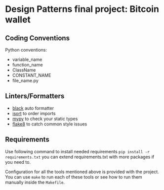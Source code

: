 # Design Patterns final project: Bitcoin wallet


## Coding Conventions

Python conventions:

- variable_name
- function_name
- ClassName
- CONSTANT_NAME
- file_name.py

## Linters/Formatters

- [black](https://github.com/psf/black) auto formatter
- [isort](https://github.com/PyCQA/isort) to order imports
- [mypy](https://github.com/python/mypy) to check your static types
- [flake8](https://github.com/PyCQA/flake8) to catch common style issues

## Requirements

Use following command to install needed requirements `pip install -r requirements.txt`
you can extend requirements.txt with more packages if you need to.

Configuration for all the tools mentioned above is provided with the project.
You can use `make` to run each of these tools or see how to run them manually
inside the `Makefile`.
